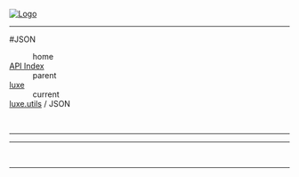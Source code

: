 
[![Logo](../../../images/logo.png)](../../../index.html)

---

#JSON


&emsp;&emsp;&emsp;home   
[API Index](../../../api/index.html#luxe.utils)   
&emsp;&emsp;&emsp;parent    
[luxe](../)     
&emsp;&emsp;&emsp;current    
[luxe.utils](./) / JSON

<br/>

---




---



&nbsp;
&nbsp;
&nbsp;

---  


&nbsp;   
&nbsp;   